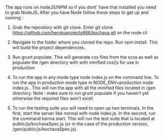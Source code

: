 The app runs on nodeJS/NPM so if you dont' have that installed you need to grab NodeJS. After you have Node follow these steps to get up and running :

1) Grab the repository with git clone. Enter git clone https://github.com/herokuprojects666/kochava.git on the node cli

2) Navigate to the folder where you cloned the repo. Run npm install. This will build the project dependencies.

3) Run grunt populate. This will generate css files from the scss as well as populate the /gen directory with with minified css/js for use in production

4) To run the app in any mode type node index.js on the command line. To run the app in production mode type in NODE_ENV=production node index.js . This will run the app with all the minified files located in /gen directory. Note : make sure to run grunt populate if you haven't yet otherwise the required files won't exist!

5) To run the testing suite you will need to open up two terminals. In the first, start the server like normal with node index.js. In the second, run the command karma start. This will run the test suite that is located at public/js/kochavaSpec.js (or in the case of the production version, /gen/public/js/kochavaSpec.js).



